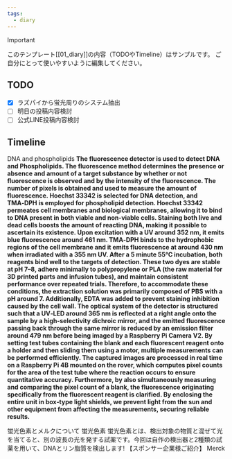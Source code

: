 ```yaml
---
tags:
  - diary
---
```

> [!IMPORTANT]
> このテンプレート[[01_diary]]の内容（TODOやTimeline）はサンプルです。
> ご自分にとって使いやすいように編集してください。

## TODO

- [x] ラズパイから蛍光周りのシステム抽出
- [ ] 明日の投稿内容検討
- [ ] 公式LINE投稿内容検討

## Timeline
DNA and phospholipids
**The fluorescence detector is used to detect DNA and Phospholipids. The fluorescence method determines the presence or absence and amount of a target substance by whether or not fluorescence is observed and by the intensity of the fluorescence. The number of pixels is obtained and used to measure the amount of fluorescence. Hoechst 33342 is selected for DNA detection, and TMA‑DPH is employed for phospholipid detection. Hoechst 33342 permeates cell membranes and biological membranes, allowing it to bind to DNA present in both viable and non-viable cells. Staining both live and dead cells boosts the amount of reacting DNA, making it possible to ascertain its existence. Upon excitation with a UV around 352 nm, it emits blue fluorescence around 461 nm. TMA‑DPH binds to the hydrophobic regions of the cell membrane and it emits fluorescence at around 430 nm when irradiated with a 355 nm UV. After a 5 minute 55℃ incubation, both reagents bind well to the targets of detection. These two dyes are stable at pH 7–8, adhere minimally to polypropylene or PLA (the raw material for 3D printed parts and infusion tubes), and maintain consistent performance over repeated trials. Therefore, to accommodate these conditions, the extraction solution was primarily composed of PBS with a pH around 7. Additionally, EDTA was added to prevent staining inhibition caused by the cell wall. The optical system of the detector is structured such that a UV‑LED around 365 nm is reflected at a right angle onto the sample by a high‑selectivity dichroic mirror, and the emitted fluorescence passing back through the same mirror is reduced by an emission filter around 479 nm before being imaged by a Raspberry Pi Camera V2. By setting test tubes containing the blank and each fluorescent reagent onto a holder and then sliding them using a motor, multiple measurements can be performed efficiently. The captured images are processed in real time on a Raspberry Pi 4B mounted on the rover, which computes pixel counts for the area of the test tube where the reaction occurs to ensure quantitative accuracy. Furthermore, by also simultaneously measuring and comparing the pixel count of a blank, the fluorescence originating specifically from the fluorescent reagent is clarified. By enclosing the entire unit in box‑type light shields, we prevent light from the sun and other equipment from affecting the measurements, securing reliable results.**

蛍光色素とメルクについて
蛍光色素
蛍光色素とは、検出対象の物質と混ぜて光を当てると、別の波長の光を発する試薬です。今回は自作の検出器と2種類の試薬を用いて、DNAとリン脂質を検出します!
【スポンサー企業様ご紹介】
Merck
